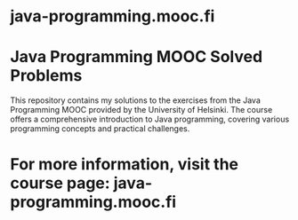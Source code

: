 # java-programming.mooc.fi

# Java Programming MOOC Solved Problems

This repository contains my solutions to the exercises from the Java Programming MOOC provided by the University of Helsinki. The course offers a comprehensive introduction to Java programming, covering various programming concepts and practical challenges.


# For more information, visit the course page: java-programming.mooc.fi

